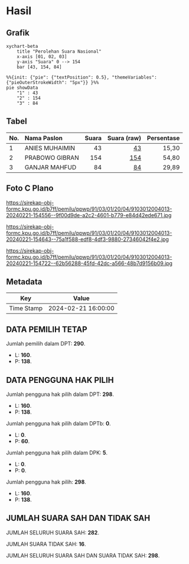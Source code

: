# Hasil

## Grafik

```mermaid
xychart-beta
    title "Perolehan Suara Nasional"
    x-axis [01, 02, 03]
    y-axis "Suara" 0 --> 154
    bar [43, 154, 84]
```

```mermaid
%%{init: {"pie": {"textPosition": 0.5}, "themeVariables": {"pieOuterStrokeWidth": "5px"}} }%%
pie showData
    "1" : 43
    "2" : 154
    "3" : 84
```

## Tabel

| No. | Nama Paslon    | Suara | Suara (raw) | Persentase |
|:--- |:-------------- | -----:| -----------:| ----------:|
| 1   | ANIES MUHAIMIN | 43    | [43][p-1]   | 15,30      |
| 2   | PRABOWO GIBRAN | 154   | [154][p-2]  | 54,80      |
| 3   | GANJAR MAHFUD  | 84    | [84][p-3]   | 29,89      |


[p-1]: https://github.com/gigit-pemilu/pemilu-2024/blob/main/pilpres/hitung-suara/sub/91-papua/sub/03-jayapura/sub/01-sentani/sub/2004-sereh/sub/013-tps/sub/paslon-1.txt
[p-2]: https://github.com/gigit-pemilu/pemilu-2024/blob/main/pilpres/hitung-suara/sub/91-papua/sub/03-jayapura/sub/01-sentani/sub/2004-sereh/sub/013-tps/sub/paslon-2.txt
[p-3]: https://github.com/gigit-pemilu/pemilu-2024/blob/main/pilpres/hitung-suara/sub/91-papua/sub/03-jayapura/sub/01-sentani/sub/2004-sereh/sub/013-tps/sub/paslon-3.txt

## Foto C Plano

https://sirekap-obj-formc.kpu.go.id/b7ff/pemilu/ppwp/91/03/01/20/04/9103012004013-20240221-154556--9f00d9de-a2c2-4601-b779-e84d42ede671.jpg

https://sirekap-obj-formc.kpu.go.id/b7ff/pemilu/ppwp/91/03/01/20/04/9103012004013-20240221-154643--75a1f588-edf8-4df3-9880-27346042f4e2.jpg

https://sirekap-obj-formc.kpu.go.id/b7ff/pemilu/ppwp/91/03/01/20/04/9103012004013-20240221-154722--62b56288-45fd-42dc-a566-48b7d9156b09.jpg


## Metadata

| Key        | Value               |
| ---------- | ------------------- |
| Time Stamp | 2024-02-21 16:00:00 |


## DATA PEMILIH TETAP

Jumlah pemilih dalam DPT: **290**.
 * L: **160**.
 * P: **138**.

## DATA PENGGUNA HAK PILIH

Jumlah pengguna hak pilih dalam DPT: **298**.
 * L: **160**.
 * P: **138**.

Jumlah pengguna hak pilih dalam DPTb: **0**.
 * L: **0**.
 * P: **60**.

Jumlah pengguna hak pilih dalam DPK: **5**.
 * L: **0**.
 * P: **0**.

Jumlah pengguna hak pilih: **298**.
 * L: **160**.
 * P: **138**.

## JUMLAH SUARA SAH DAN TIDAK SAH

JUMLAH SELURUH SUARA SAH: **282**.

JUMLAH SUARA TIDAK SAH: **16**.

JUMLAH SELURUH SUARA SAH DAN SUARA TIDAK SAH: **298**.


